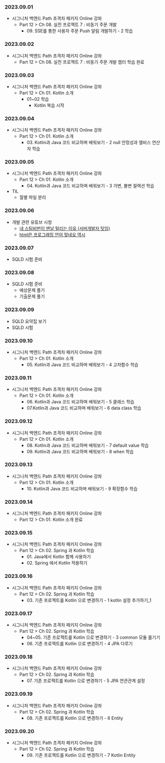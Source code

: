 ### 2023.09.01
- 시그니처 백엔드 Path 초격차 패키지 Online 강좌
    - Part 12 > Ch 08. 실전 프로젝트 7 : 비동기 주문 개발
        - 09\. SSE를 통한 사용자 주문 Push 알림 개발하기 - 2 학습

### 2023.09.02
- 시그니처 백엔드 Path 초격차 패키지 Online 강좌
    - Part 12 > Ch 08. 실전 프로젝트 7 : 비동기 주문 개발 챕터 학습 완료

### 2023.09.03
- 시그니처 백엔드 Path 초격차 패키지 Online 강좌
  - Part 12 > Ch 01. Kotlin 소개
    - 01~02 학습
      - Kotlin 복습 시작

### 2023.09.04
- 시그니처 백엔드 Path 초격차 패키지 Online 강좌
    - Part 12 > Ch 01. Kotlin 소개
      - 03\. Kotlin과 Java 코드 비교하며 배워보기 - 2 null 안정성과 엘비스 연산자 학습

### 2023.09.05
- 시그니처 백엔드 Path 초격차 패키지 Online 강좌
    - Part 12 > Ch 01. Kotlin 소개
      - 04\. Kotlin과 Java 코드 비교하며 배워보기 - 3 가변, 불변 컬렉션 학습
- TIL
  - 월별 파일 분리

### 2023.09.06
- 개발 관련 유튜브 시청
    - [내 스팀비번이 맨날 털리는 이유 (서버개발자 탓임)](https://youtu.be/1BKATk8hGTU?si=FhNhV0P21GQzpwg2)
    - [html은 프로그래밍 언어 맞네요 역시](https://youtu.be/vZ_oT0p113I?si=q4_imkzzKOvSkzFS)

### 2023.09.07
- SQLD 시험 준비

### 2023.09.08
- SQLD 시험 준비
  - 예상문제 풀기
  - 기출문제 풀기

### 2023.09.09
- SQLD 요약집 보기
- SQLD 시험

### 2023.09.10
- 시그니처 백엔드 Path 초격차 패키지 Online 강좌
    - Part 12 > Ch 01. Kotlin 소개
        - 05\. Kotlin과 Java 코드 비교하며 배워보기 - 4 고차함수 학습

### 2023.09.11
- 시그니처 백엔드 Path 초격차 패키지 Online 강좌
    - Part 12 > Ch 01. Kotlin 소개
        - 06\. Kotlin과 Java 코드 비교하며 배워보기 - 5 클래스 학습
        - 07\.Kotlin과 Java 코드 비교하며 배워보기 - 6 data class 학습

### 2023.09.12
- 시그니처 백엔드 Path 초격차 패키지 Online 강좌
    - Part 12 > Ch 01. Kotlin 소개
        - 08\. Kotlin과 Java 코드 비교하며 배워보기 - 7 default value 학습
        - 09\. Kotlin과 Java 코드 비교하며 배워보기 - 8 when 학습

### 2023.09.13
- 시그니처 백엔드 Path 초격차 패키지 Online 강좌
    - Part 12 > Ch 01. Kotlin 소개
        - 10\. Kotlin과 Java 코드 비교하며 배워보기 - 9 확장함수 학습

### 2023.09.14
- 시그니처 백엔드 Path 초격차 패키지 Online 강좌
    - Part 12 > Ch 01. Kotlin 소개 완료

### 2023.09.15
- 시그니처 백엔드 Path 초격차 패키지 Online 강좌
    - Part 12 > Ch 02. Spring 과 Kotlin 학습
      - 01\. Java에서 Kotlin 함께 사용하기
      - 02\. Spring 에서 Kotlin 적용하기

### 2023.09.16
- 시그니처 백엔드 Path 초격차 패키지 Online 강좌
    - Part 12 > Ch 02. Spring 과 Kotlin 학습
      - 03\. 기존 프로젝트를 Kotlin 으로 변경하기 - 1 kotlin 설정 추가하기_1

### 2023.09.17
- 시그니처 백엔드 Path 초격차 패키지 Online 강좌
    - Part 12 > Ch 02. Spring 과 Kotlin 학습
      - 04~05. 기존 프로젝트를 Kotlin 으로 변경하기 - 3 common 모듈 옮기기
      - 06\. 기존 프로젝트를 Kotlin 으로 변경하기 - 4 JPA 다루기

### 2023.09.18
- 시그니처 백엔드 Path 초격차 패키지 Online 강좌
    - Part 12 > Ch 02. Spring 과 Kotlin 학습
      - 07\. 기존 프로젝트를 Kotlin 으로 변경하기 - 5 JPA 연관관계 설정

### 2023.09.19
- 시그니처 백엔드 Path 초격차 패키지 Online 강좌
    - Part 12 > Ch 02. Spring 과 Kotlin 학습
      - 08\. 기존 프로젝트를 Kotlin 으로 변경하기 - 6 Entity

### 2023.09.20
- 시그니처 백엔드 Path 초격차 패키지 Online 강좌
    - Part 12 > Ch 02. Spring 과 Kotlin 학습
      - 09\. 기존 프로젝트를 Kotlin 으로 변경하기 - 7 Kotlin Entity

